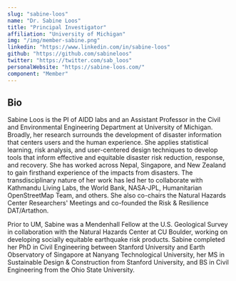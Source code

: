 ```yaml
---
slug: "sabine-loos"
name: "Dr. Sabine Loos"
title: "Principal Investigator"
affiliation: "University of Michigan"
img: "/img/member-sabine.png"
linkedin: "https://www.linkedin.com/in/sabine-loos"
github: "https://github.com/sabineloos"
twitter: "https://twitter.com/sab_loos"
personalWebsite: "https://sabine-loos.com/"
component: "Member"
---
```


## Bio

Sabine Loos is the PI of AIDD labs and an Assistant Professor in the Civil and Environmental Engineering Department at University of Michigan. Broadly, her research surrounds the development of disaster information that centers users and the human experience. She applies statistical learning, risk analysis, and user-centered design techniques to develop tools that inform effective and equitable disaster risk reduction, response, and recovery. She has worked across Nepal, Singapore, and New Zealand to gain firsthand experience of the impacts from disasters. The transdisciplinary nature of her work has led her to collaborate with Kathmandu Living Labs, the World Bank, NASA-JPL, Humanitarian OpenStreetMap Team, and others. She also co-chairs the Natural Hazards Center Researchers' Meetings and co-founded the Risk & Resilience DAT/Artathon. 

Prior to UM, Sabine was a Mendenhall Fellow at the U.S. Geological Survey in collaboration with the Natural Hazards Center at CU Boulder, working on developing socially equitable earthquake risk products. Sabine completed her PhD in Civil Engineering between Stanford University and Earth Observatory of Singapore at Nanyang Technological University, her MS in Sustainable Design & Construction from Stanford University, and BS in Civil Engineering from the Ohio State University.